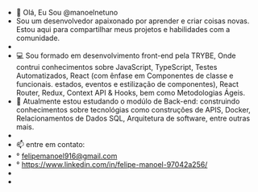 - 👋 Olá, Eu Sou @manoelnetuno
- Sou um desenvolvedor apaixonado por aprender e criar coisas novas. Estou aqui para compartilhar meus projetos e habilidades com a comunidade.
- 
- 💻 Sou formado em desenvolvimento front-end pela TRYBE, Onde contrui conhecimentos sobre JavaScript, TypeScript, Testes Automatizados, React (com ênfase em Componentes de classe e funcionais. estados, eventos e estilização de componentes), React Router, Redux, Context API & Hooks, bem como Metodologias Ágeis.
- 🌱 Atualmente estou estudando o modúlo de Back-end: construindo conhecimentos sobre tecnológias como construções de APIS, Docker, Relacionamentos de Dados SQL, Arquitetura de software, entre outras mais.
- 
- 📫 entre em contato:
- ° felipemanoel916@gmail.com
- ° https://www.linkedin.com/in/felipe-manoel-97042a256/
- 
-


